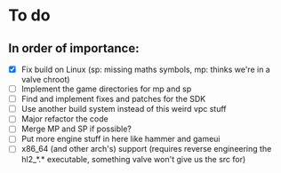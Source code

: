 # To do
## In order of importance:
- [X] Fix build on Linux (sp: missing maths symbols, mp: thinks we're in a valve chroot)
- [ ] Implement the game directories for mp and sp
- [ ] Find and implement fixes and patches for the SDK
- [ ] Use another build system instead of this weird vpc stuff
- [ ] Major refactor the code
- [ ] Merge MP and SP if possible?
- [ ] Put more engine stuff in here like hammer and gameui
- [ ] x86_64 (and other arch's) support (requires reverse engineering the hl2_\*.\* executable, something valve won't give us the src for)
